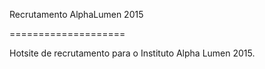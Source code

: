 Recrutamento AlphaLumen 2015

====================

Hotsite de recrutamento para o Instituto Alpha Lumen 2015.
